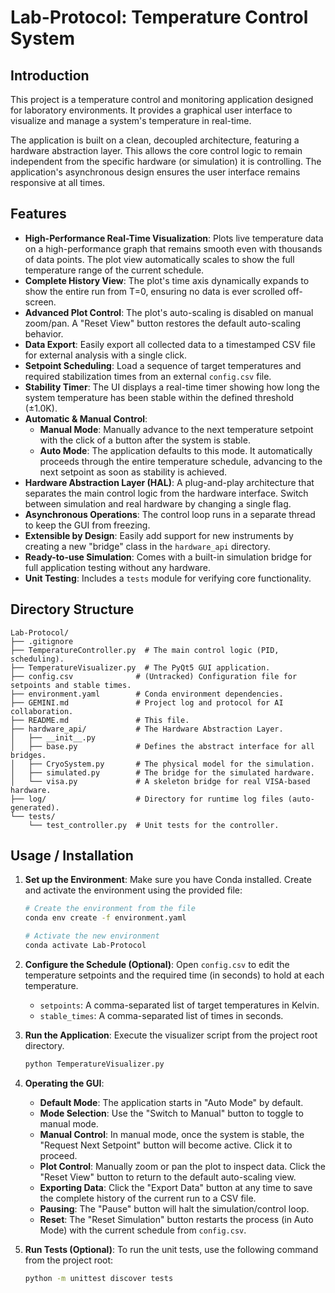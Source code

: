 # Lab-Protocol: Temperature Control System

## Introduction

This project is a temperature control and monitoring application designed for laboratory environments. It provides a graphical user interface to visualize and manage a system's temperature in real-time. 

The application is built on a clean, decoupled architecture, featuring a hardware abstraction layer. This allows the core control logic to remain independent from the specific hardware (or simulation) it is controlling. The application's asynchronous design ensures the user interface remains responsive at all times.

## Features

- **High-Performance Real-Time Visualization**: Plots live temperature data on a high-performance graph that remains smooth even with thousands of data points. The plot view automatically scales to show the full temperature range of the current schedule.
- **Complete History View**: The plot's time axis dynamically expands to show the entire run from T=0, ensuring no data is ever scrolled off-screen.
- **Advanced Plot Control**: The plot's auto-scaling is disabled on manual zoom/pan. A "Reset View" button restores the default auto-scaling behavior.
- **Data Export**: Easily export all collected data to a timestamped CSV file for external analysis with a single click.
- **Setpoint Scheduling**: Load a sequence of target temperatures and required stabilization times from an external `config.csv` file.
- **Stability Timer**: The UI displays a real-time timer showing how long the system temperature has been stable within the defined threshold (±1.0K).
- **Automatic & Manual Control**: 
    - **Manual Mode**: Manually advance to the next temperature setpoint with the click of a button after the system is stable.
    - **Auto Mode**: The application defaults to this mode. It automatically proceeds through the entire temperature schedule, advancing to the next setpoint as soon as stability is achieved.
- **Hardware Abstraction Layer (HAL)**: A plug-and-play architecture that separates the main control logic from the hardware interface. Switch between simulation and real hardware by changing a single flag.
- **Asynchronous Operations**: The control loop runs in a separate thread to keep the GUI from freezing.
- **Extensible by Design**: Easily add support for new instruments by creating a new "bridge" class in the `hardware_api` directory.
- **Ready-to-use Simulation**: Comes with a built-in simulation bridge for full application testing without any hardware.
- **Unit Testing**: Includes a `tests` module for verifying core functionality.

## Directory Structure

```
Lab-Protocol/
├── .gitignore
├── TemperatureController.py  # The main control logic (PID, scheduling).
├── TemperatureVisualizer.py  # The PyQt5 GUI application.
├── config.csv              # (Untracked) Configuration file for setpoints and stable times.
├── environment.yaml        # Conda environment dependencies.
├── GEMINI.md               # Project log and protocol for AI collaboration.
├── README.md               # This file.
├── hardware_api/           # The Hardware Abstraction Layer.
│   ├── __init__.py
│   ├── base.py             # Defines the abstract interface for all bridges.
│   ├── CryoSystem.py       # The physical model for the simulation.
│   ├── simulated.py        # The bridge for the simulated hardware.
│   └── visa.py             # A skeleton bridge for real VISA-based hardware.
├── log/                    # Directory for runtime log files (auto-generated).
└── tests/
    └── test_controller.py  # Unit tests for the controller.
```

## Usage / Installation

1.  **Set up the Environment**: Make sure you have Conda installed. Create and activate the environment using the provided file:
    ```bash
    # Create the environment from the file
    conda env create -f environment.yaml

    # Activate the new environment
    conda activate Lab-Protocol
    ```

2.  **Configure the Schedule (Optional)**: Open `config.csv` to edit the temperature setpoints and the required time (in seconds) to hold at each temperature.
    - `setpoints`: A comma-separated list of target temperatures in Kelvin.
    - `stable_times`: A comma-separated list of times in seconds.

3.  **Run the Application**: Execute the visualizer script from the project root directory.
    ```bash
    python TemperatureVisualizer.py
    ```

4.  **Operating the GUI**:
    - **Default Mode**: The application starts in "Auto Mode" by default.
    - **Mode Selection**: Use the "Switch to Manual" button to toggle to manual mode.
    - **Manual Control**: In manual mode, once the system is stable, the "Request Next Setpoint" button will become active. Click it to proceed.
    - **Plot Control**: Manually zoom or pan the plot to inspect data. Click the "Reset View" button to return to the default auto-scaling view.
    - **Exporting Data**: Click the "Export Data" button at any time to save the complete history of the current run to a CSV file.
    - **Pausing**: The "Pause" button will halt the simulation/control loop.
    - **Reset**: The "Reset Simulation" button restarts the process (in Auto Mode) with the current schedule from `config.csv`.

5.  **Run Tests (Optional)**: To run the unit tests, use the following command from the project root:
    ```bash
    python -m unittest discover tests
    ```